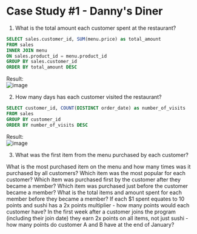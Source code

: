 # Case Study #1 - Danny's Diner
1. What is the total amount each customer spent at the restaurant?
```sql
SELECT sales.customer_id, SUM(menu.price) as total_amount
FROM sales
INNER JOIN menu
ON sales.product_id = menu.product_id
GROUP BY sales.customer_id
ORDER BY total_amount DESC
```
Result:<br>
![image](https://github.com/aestforsoul/sqlCaseStudies/assets/80065994/4fff3a67-a064-4f93-bee4-a8108dab292e)
<br>

2. How many days has each customer visited the restaurant?
```sql
SELECT customer_id, COUNT(DISTINCT order_date) as number_of_visits
FROM sales
GROUP BY customer_id
ORDER BY number_of_visits DESC
```
Result:<br>
![image](https://github.com/aestforsoul/sqlCaseStudies/assets/80065994/e2debffa-73e9-4180-b125-be31bb4bd300)
<br>

3. What was the first item from the menu purchased by each customer?

What is the most purchased item on the menu and how many times was it purchased by all customers?
Which item was the most popular for each customer?
Which item was purchased first by the customer after they became a member?
Which item was purchased just before the customer became a member?
What is the total items and amount spent for each member before they became a member?
If each $1 spent equates to 10 points and sushi has a 2x points multiplier - how many points would each customer have?
In the first week after a customer joins the program (including their join date) they earn 2x points on all items, not just sushi - how many points do customer A and B have at the end of January?
 
